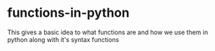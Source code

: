 # functions-in-python
This gives a basic idea to what functions are and how we use them in python along with it's syntax
functions
